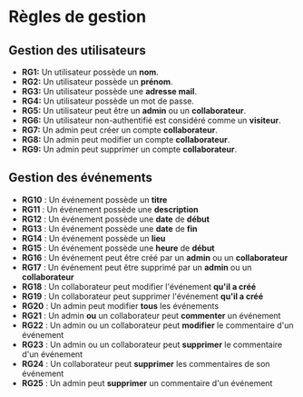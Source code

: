 # Règles de gestion

## Gestion des utilisateurs 

- **RG1:** Un utilisateur possède un **nom**.
- **RG2:** Un utilisateur possède un **prénom**.
- **RG3:** Un utilisateur possède une **adresse mail**.
- **RG4:** Un utilisateur possède un mot de passe.
- **RG5:** Un utilisateur peut être un **admin** ou un **collaborateur**.
- **RG6:** Un utilisateur non-authentifié est considéré comme un **visiteur**.
- **RG7:** Un admin peut créer un compte **collaborateur**.
- **RG8:** Un admin peut modifier un compte **collaborateur**.
- **RG9:** Un admin peut supprimer un compte **collaborateur**.
 
## Gestion des événements
- **RG10** : Un événement possède un **titre**
- **RG11** : Un événement possède une **description**
- **RG12** : Un événement possède une **date** de **début**
- **RG13** : Un événement possède une **date** de **fin**
- **RG14** : Un événement possède un **lieu**
- **RG15** : Un événement possède une **heure** de **début**
- **RG16** : Un événement peut être créé par un **admin** ou un **collaborateur**
- **RG17** : Un événement peut être supprimé par un **admin** ou un **collaborateur**
- **RG18** : Un collaborateur peut modifier l'événement **qu'il a créé**
- **RG19** : Un collaborateur peut supprimer l'événement **qu'il a créé**
- **RG20** : Un admin peut modifier **tous** les événements
- **RG21** : Un admin **ou** un collaborateur peut **commenter** un événement
- **RG22** : Un admin ou un collaborateur peut **modifier** le commentaire d'un événement
- **RG23** : Un admin ou un collaborateur peut **supprimer** le commentaire d'un événement
- **RG24** : Un collaborateur peut **supprimer** les commentaires de son événement
- **RG25** : Un admin peut **supprimer** un commentaire d'un événement
